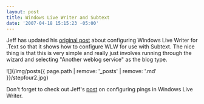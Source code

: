 ```yaml
---
layout: post
title: Windows Live Writer and Subtext
date: '2007-04-18 15:15:23 -05:00'
---
```


Jeff has updated his [original post](http://geekswithblogs.net/jjulian/archive/2006/08/16/88158.aspx) about configuring Windows Live Writer for .Text so that it shows how to configure WLW for use with Subtext. The nice thing is that this is very simple and really just involves running through the wizard and selecting "Another weblog service" as the blog type.

![](/img/posts{{ page.path | remove: '_posts' | remove: '.md' }}/stepfour2.jpg)

Don't forget to check out Jeff's [post](http://geekswithblogs.net/jjulian/archive/2006/08/18/88364.aspx) on configuring pings in Windows Live Writer.
